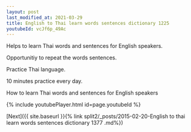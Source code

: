 ```yaml
---
layout: post
last_modified_at: 2021-03-29
title: English to Thai learn words sentences dictionary 1225 
youtubeId: vcJf6p_49Ac
---
```

 
 
Helps to learn Thai words and sentences for English speakers.

Opportunitiy to repeat the words sentences. 

Practice Thai language. 
 
10 minutes practice every day. 
 
How to learn Thai words and sentences for English speakers 
 
{% include youtubePlayer.html id=page.youtubeId %}
 
 
[Next]({{ site.baseurl }}{% link  split2/_posts/2015-02-20-English to thai learn words sentences dictionary 1377 .md%})
 
